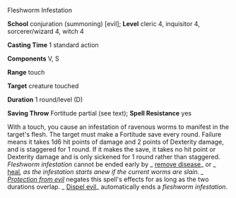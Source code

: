 Fleshworm Infestation

**School** conjuration (summoning) [evil]; **Level** cleric 4, inquisitor 4, sorcerer/wizard 4, witch 4

**Casting Time** 1 standard action

**Components** V, S

**Range** touch

**Target** creature touched

**Duration** 1 round/level (D)

**Saving Throw** Fortitude partial (see text); **Spell Resistance** yes

With a touch, you cause an infestation of ravenous worms to manifest in the target's flesh. The target must make a Fortitude save every round. Failure means it takes 1d6 hit points of damage and 2 points of Dexterity damage, and is staggered for 1 round. If it makes the save, it takes no hit point or Dexterity damage and is only sickened for 1 round rather than staggered. _Fleshworm infestation_ cannot be ended early by _ [remove disease](spells/removeDisease#_remove-disease)_ or _ [heal](spells/heal#_heal)_, as the infestation starts anew if the current worms are slain. _ [Protection from evil](spells/protectionFromEvil#_protection-from-evil)_ negates this spell's effects for as long as the two durations overlap. _ [Dispel evil](spells/dispelEvil#_dispel-evil)_ automatically ends a _fleshworm infestation_.

